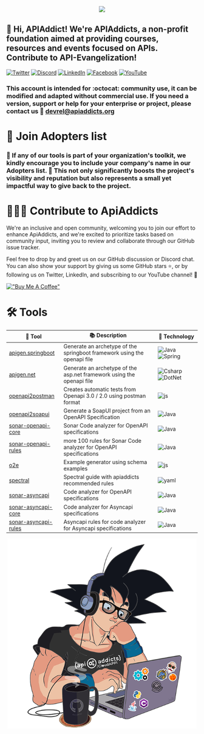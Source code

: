 <p align="center">
	<a href="https://apiaddicts.org/">
	  <img src="https://apiaddicts-web.s3.eu-west-1.amazonaws.com/wp-content/uploads/2022/03/17155736/cropped-APIAddicts-logotipo_rojo-2048x523.png" width = '700'>
	</a>
</p>

## 🖖 Hi, APIAddict! We're APIAddicts, a non-profit foundation aimed at providing courses, resources and events focused on APIs. Contribute to API-Evangelization!

[![Twitter](https://img.shields.io/badge/Twitter-%23000000.svg?style=for-the-badge&logo=x&logoColor=white)](https://twitter.com/APIAddicts) 
[![Discord](https://img.shields.io/badge/Discord-%235865F2.svg?style=for-the-badge&logo=discord&logoColor=white)](https://discord.gg/ZdbGqMBYy8)
[![LinkedIn](https://img.shields.io/badge/linkedin-%230077B5.svg?style=for-the-badge&logo=linkedin&logoColor=white)](https://www.linkedin.com/company/apiaddicts/)
[![Facebook](https://img.shields.io/badge/Facebook-%231877F2.svg?style=for-the-badge&logo=Facebook&logoColor=white)](https://www.facebook.com/apiaddicts)
[![YouTube](https://img.shields.io/badge/YouTube-%23FF0000.svg?style=for-the-badge&logo=YouTube&logoColor=white)](https://www.youtube.com/@APIAddictslmaoo)

### This account is intended for :octocat: **community** use, it can be modified and adapted without commercial use. If you need a version, support or help for your **enterprise** or project, please contact us 📧 devrel@apiaddicts.org

# 🙌 Join Adopters list 
### 📢 If any of our tools is part of your organization's toolkit, we kindly encourage you to include your company's name in our Adopters list. 🙏 This not only significantly boosts the project's visibility and reputation but also represents a small yet impactful way to give back to the project.

# 👩🏽‍💻  Contribute to ApiAddicts 

We're an inclusive and open community, welcoming you to join our effort to enhance ApiAddicts, and we're excited to prioritize tasks based on community input, inviting you to review and collaborate through our GitHub issue tracker.

Feel free to drop by and greet us on our GitHub discussion or Discord chat. You can also show your support by giving us some GitHub stars ⭐️, or by following us on Twitter, LinkedIn, and subscribing to our YouTube channel! 🚀

[!["Buy Me A Coffee"](https://www.buymeacoffee.com/assets/img/custom_images/orange_img.png)](https://www.buymeacoffee.com/apiaddicts)

# 🛠️ Tools

   | 🎁 Tool  | 📚 Description | 🤖 Technology |
|---|---|---|
| [apigen.springboot](https://github.com/apiaddicts/apigen.springboot/)  | Generate an archetype of the springboot framework using the openapi file | ![Java](https://img.shields.io/badge/java-437291.svg?style=flat&logo=openjdk&logoColor=white) ![Spring](https://img.shields.io/badge/spring-%236DB33F.svg?style=flat&logo=spring&logoColor=white) |
| [apigen.net](https://github.com/apiaddicts/apigen.net/)  | Generate an archetype of the asp.net framework using the openapi file | ![Csharp](https://img.shields.io/badge/csharp-239120.svg?style=flat&logo=csharp&logoColor=white) ![DotNet](https://img.shields.io/badge/asp.net-512BD4.svg?style=flat&logo=.net&logoColor=white)  |
| [openapi2postman](https://github.com/apiaddicts/openapi2postman)  | Creates automatic tests from Openapi 3.0 / 2.0 using postman format | ![js](https://img.shields.io/badge/javascript-F7DF1E.svg?style=flat&logo=javascript&logoColor=white) |
| [openapi2soapui](https://github.com/apiaddicts/openapi2soapui)  | Generate a SoapUI project from an OpenAPI Specification | ![Java](https://img.shields.io/badge/java-437291.svg?style=flat&logo=openjdk&logoColor=white) |
| [sonar-openapi-core](https://github.com/apiaddicts/sonar-openapi)  | Sonar Code analyzer for OpenAPI specifications | ![Java](https://img.shields.io/badge/java-437291.svg?style=flat&logo=openjdk&logoColor=white) |
| [sonar-openapi-rules](https://github.com/apiaddicts/sonaropenapi-rules)  | more 100 rules for Sonar Code analyzer for OpenAPI specifications | ![Java](https://img.shields.io/badge/java-437291.svg?style=flat&logo=openjdk&logoColor=white) |
| [o2e](https://github.com/apiaddicts/openapi-example-aggregator)  | Example generator using schema examples | ![js](https://img.shields.io/badge/javascript-F7DF1E.svg?style=flat&logo=javascript&logoColor=white) |
| [spectral](https://github.com/apiaddicts/apiaddicts-style-guide-spectral)  | Spectral guide with apiaddicts recommended rules | ![yaml](https://img.shields.io/badge/dynamic/yaml?style=flat&logo=yaml&logoColor=white) |
| [sonar-asyncapi](https://github.com/apiaddicts/sonar-openapi)  | Code analyzer for OpenAPI specifications | ![Java](https://img.shields.io/badge/java-437291.svg?style=flat&logo=openjdk&logoColor=white) |
| [sonar-asyncapi-core](https://github.com/apiaddicts/sonar-asyncapi)  | Code analyzer for Asyncapi specifications  | ![Java](https://img.shields.io/badge/java-437291.svg?style=flat&logo=openjdk&logoColor=white) |
| [sonar-asyncapi-rules](https://github.com/apiaddicts/sonarasyncapi-rules)  | Asyncapi rules for code analyzer for Asyncapi specifications  | ![Java](https://img.shields.io/badge/java-437291.svg?style=flat&logo=openjdk&logoColor=white) |





<p align="center">
	<a href="https://apiaddicts.org/">
	  <img src="https://github.com/danijerez/danijerez/raw/main/imgs/goku_dev.png" width = '500'>
	</a>
</p>
